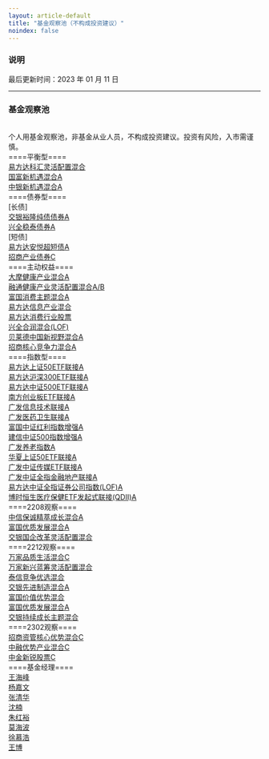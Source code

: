 ```yaml
---
layout: article-default
title: "基金观察池（不构成投资建议）"
noindex: false
---
```


<article>
    <h3>说明</h3>
    最后更新时间：2023 年 01 月 11 日
    <hr>
    <h3>基金观察池</h3>
    <br>个人用基金观察池，非基金从业人员，不构成投资建议。投资有风险，入市需谨慎。
    <br>====平衡型====
    <br><a target="_blank" rel="noopener nofollow noreferrer" href="https://fund.eastmoney.com/110012.html">易方达科汇灵活配置混合</a>
    <br><a target="_blank" rel="noopener nofollow noreferrer" href="https://fund.eastmoney.com/002087.html">国富新机遇混合A</a>
    <br><a target="_blank" rel="noopener nofollow noreferrer" href="https://fund.eastmoney.com/002057.html">中银新机遇混合A</a>
    <br>====债券型====
    <br>[长债]
    <br><a target="_blank" rel="noopener nofollow noreferrer" href="https://fund.eastmoney.com/519782.html">交银裕隆纯债债券A</a>
    <br><a target="_blank" rel="noopener nofollow noreferrer" href="https://fund.eastmoney.com/003949.html">兴全稳泰债券A</a>
    <br>[短债]
    <br><a target="_blank" rel="noopener nofollow noreferrer" href="https://fund.eastmoney.com/006662.html">易方达安悦超短债A</a>
    <br><a target="_blank" rel="noopener nofollow noreferrer" href="https://fund.eastmoney.com/001868.html">招商产业债券C</a>
    <br>====主动权益====
    <br><a target="_blank" rel="noopener nofollow noreferrer" href="https://fund.eastmoney.com/002708.html">大摩健康产业混合A</a>
    <br><a target="_blank" rel="noopener nofollow noreferrer" href="https://fund.eastmoney.com/000727.html">融通健康产业灵活配置混合A/B</a>
    <br><a target="_blank" rel="noopener nofollow noreferrer" href="https://fund.eastmoney.com/519915.html">富国消费主题混合A</a>
    <br><a target="_blank" rel="noopener nofollow noreferrer" href="https://fund.eastmoney.com/001513.html">易方达信息产业混合</a>
    <br><a target="_blank" rel="noopener nofollow noreferrer" href="https://fund.eastmoney.com/110022.html">易方达消费行业股票</a>
    <br><a target="_blank" rel="noopener nofollow noreferrer" href="https://fund.eastmoney.com/163406.html">兴全合润混合(LOF)</a>
    <br><a target="_blank" rel="noopener nofollow noreferrer" href="https://fund.eastmoney.com/013426.html">贝莱德中国新视野混合A</a>
    <br><a target="_blank" rel="noopener nofollow noreferrer" href="https://fund.eastmoney.com/014412.html">招商核心竞争力混合A</a>
    <br>====指数型====
    <br><a target="_blank" rel="noopener nofollow noreferrer" href="https://fund.eastmoney.com/007379.html">易方达上证50ETF联接A</a>
    <br><a target="_blank" rel="noopener nofollow noreferrer" href="https://fund.eastmoney.com/110020.html">易方达沪深300ETF联接A</a>
    <br><a target="_blank" rel="noopener nofollow noreferrer" href="https://fund.eastmoney.com/007028.html">易方达中证500ETF联接A</a>
    <br><a target="_blank" rel="noopener nofollow noreferrer" href="https://fund.eastmoney.com/002656.html">南方创业板ETF联接A</a>
    <br><a target="_blank" rel="noopener nofollow noreferrer" href="https://fund.eastmoney.com/000942.html">广发信息技术联接A</a>
    <br><a target="_blank" rel="noopener nofollow noreferrer" href="https://fund.eastmoney.com/001180.html">广发医药卫生联接A</a>
    <br><a target="_blank" rel="noopener nofollow noreferrer" href="https://fund.eastmoney.com/100032.html">富国中证红利指数增强A</a>
    <br><a target="_blank" rel="noopener nofollow noreferrer" href="https://fund.eastmoney.com/000478.html">建信中证500指数增强A</a>
    <br><a target="_blank" rel="noopener nofollow noreferrer" href="https://fund.eastmoney.com/000968.html">广发养老指数A</a>
    <br><a target="_blank" rel="noopener nofollow noreferrer" href="https://fund.eastmoney.com/001051.html">华夏上证50ETF联接A</a>
    <br><a target="_blank" rel="noopener nofollow noreferrer" href="https://fund.eastmoney.com/004752.html">广发中证传媒ETF联接A</a>
    <br><a target="_blank" rel="noopener nofollow noreferrer" href="https://fund.eastmoney.com/001469.html">广发中证全指金融地产联接A</a>
    <br><a target="_blank" rel="noopener nofollow noreferrer" href="https://fund.eastmoney.com/502010.html">易方达中证全指证券公司指数(LOF)A</a>
    <br><a target="_blank" rel="noopener nofollow noreferrer" href="https://fund.eastmoney.com/014424.html">博时恒生医疗保健ETF发起式联接(QDII)A</a>
    <br>====2208观察====
    <br><a target="_blank" rel="noopener nofollow noreferrer" href="https://fund.eastmoney.com/550002.html">中信保诚精萃成长混合A</a>
    <br><a target="_blank" rel="noopener nofollow noreferrer" href="https://fund.eastmoney.com/006527.html">富国优质发展混合A</a>
    <br><a target="_blank" rel="noopener nofollow noreferrer" href="https://fund.eastmoney.com/519756.html">交银国企改革灵活配置混合</a>
    <br>====2212观察====
    <br><a target="_blank" rel="noopener nofollow noreferrer" href="https://fund.eastmoney.com/016600.html">万家品质生活混合C</a>
    <br><a target="_blank" rel="noopener nofollow noreferrer" href="https://fund.eastmoney.com/519196.html">万家新兴蓝筹灵活配置混合</a>
    <br><a target="_blank" rel="noopener nofollow noreferrer" href="https://fund.eastmoney.com/005535.html">泰信竞争优选混合</a>
    <br><a target="_blank" rel="noopener nofollow noreferrer" href="https://fund.eastmoney.com/519704.html">交银先进制造混合A</a>
    <br><a target="_blank" rel="noopener nofollow noreferrer" href="https://fund.eastmoney.com/002340.html">富国价值优势混合</a>
    <br><a target="_blank" rel="noopener nofollow noreferrer" href="https://fund.eastmoney.com/006527.html">富国优质发展混合A</a>
    <br><a target="_blank" rel="noopener nofollow noreferrer" href="https://fund.eastmoney.com/005001.html">交银持续成长主题混合</a>
    <br>====2302观察====
    <br><a target="_blank" rel="noopener nofollow noreferrer" href="https://fund.eastmoney.com/970185.html">招商资管核心优势混合C</a>
    <br><a target="_blank" rel="noopener nofollow noreferrer" href="https://fund.eastmoney.com/014330.html">中融优势产业混合C</a>
    <br><a target="_blank" rel="noopener nofollow noreferrer" href="https://fund.eastmoney.com/920923.html">中金新锐股票C</a>
    <br>====基金经理====
    <br><a target="_blank" rel="noopener nofollow noreferrer" href="https://fund.eastmoney.com/manager/30411926.html">王海峰</a>
    <br><a target="_blank" rel="noopener nofollow noreferrer" href="https://fund.eastmoney.com/manager/30532811.html">杨嘉文</a>
    <br><a target="_blank" rel="noopener nofollow noreferrer" href="https://fund.eastmoney.com/manager/30075384.html">张清华</a>
    <br><a target="_blank" rel="noopener nofollow noreferrer" href="https://fund.eastmoney.com/manager/30132431.html">沈楠</a>
    <br><a target="_blank" rel="noopener nofollow noreferrer" href="https://fund.eastmoney.com/manager/30072863.html">朱红裕</a>
    <br><a target="_blank" rel="noopener nofollow noreferrer" href="https://fund.eastmoney.com/manager/30342561.html">莫海波</a>
    <br><a target="_blank" rel="noopener nofollow noreferrer" href="https://fund.eastmoney.com/manager/30679359.html">徐慕浩</a>
    <br><a target="_blank" rel="noopener nofollow noreferrer" href="https://fund.eastmoney.com/manager/30690184.html">王博</a>
</article>